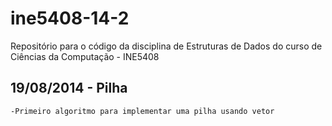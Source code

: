 ine5408-14-2
============

Repositório para o código da disciplina de Estruturas de Dados do curso de Ciências da Computação - INE5408


19/08/2014 - Pilha
---------------------------------------------------------------------------------------------
    
    -Primeiro algoritmo para implementar uma pilha usando vetor
